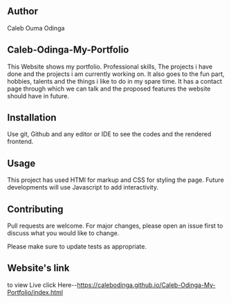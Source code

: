 ## Author
Caleb Ouma Odinga 

## Caleb-Odinga-My-Portfolio
This Website shows my portfolio. Professional skills, The projects i have done and the projects i am currently working on. It also goes to the fun part, hobbies, talents and the things i like to do in my spare time. It has a contact page through which we can talk and the proposed features the website should have in future.

## Installation

Use git, Github and any editor or IDE to see the codes and the rendered frontend.

## Usage

This project has used HTMl for markup and CSS for styling the page.
Future developments will use Javascript to add interactivity.

## Contributing
Pull requests are welcome. For major changes, please open an issue first to discuss what you would like to change.

Please make sure to update tests as appropriate.

## Website's link
to view Live click Here--https://calebodinga.github.io/Caleb-Odinga-My-Portfolio/index.html